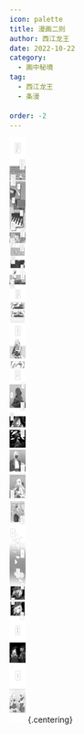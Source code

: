 ```yaml
---
icon: palette
title: 漫画二则
author: 西江龙王
date: 2022-10-22
category:
  - 画中秘境
tag:
  - 西江龙王
  - 条漫

order: -2
---
```


![](./res/comic/comic.png) {.centering}

<FakeAds />